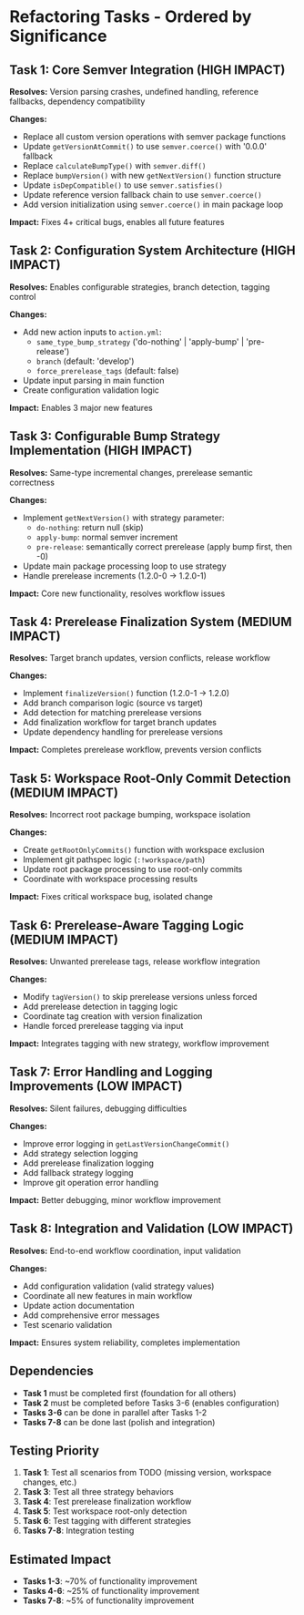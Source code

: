 # Refactoring Tasks - Ordered by Significance

## Task 1: Core Semver Integration (HIGH IMPACT)
**Resolves:** Version parsing crashes, undefined handling, reference fallbacks, dependency compatibility

**Changes:**
- Replace all custom version operations with semver package functions
- Update `getVersionAtCommit()` to use `semver.coerce()` with '0.0.0' fallback
- Replace `calculateBumpType()` with `semver.diff()`
- Replace `bumpVersion()` with new `getNextVersion()` function structure
- Update `isDepCompatible()` to use `semver.satisfies()`
- Update reference version fallback chain to use `semver.coerce()`
- Add version initialization using `semver.coerce()` in main package loop

**Impact:** Fixes 4+ critical bugs, enables all future features

## Task 2: Configuration System Architecture (HIGH IMPACT)
**Resolves:** Enables configurable strategies, branch detection, tagging control

**Changes:**
- Add new action inputs to `action.yml`:
  - `same_type_bump_strategy` ('do-nothing' | 'apply-bump' | 'pre-release')
  - `branch` (default: 'develop')
  - `force_prerelease_tags` (default: false)
- Update input parsing in main function
- Create configuration validation logic

**Impact:** Enables 3 major new features

## Task 3: Configurable Bump Strategy Implementation (HIGH IMPACT)
**Resolves:** Same-type incremental changes, prerelease semantic correctness

**Changes:**
- Implement `getNextVersion()` with strategy parameter:
  - `do-nothing`: return null (skip)
  - `apply-bump`: normal semver increment
  - `pre-release`: semantically correct prerelease (apply bump first, then -0)
- Update main package processing loop to use strategy
- Handle prerelease increments (1.2.0-0 → 1.2.0-1)

**Impact:** Core new functionality, resolves workflow issues

## Task 4: Prerelease Finalization System (MEDIUM IMPACT)
**Resolves:** Target branch updates, version conflicts, release workflow

**Changes:**
- Implement `finalizeVersion()` function (1.2.0-1 → 1.2.0)
- Add branch comparison logic (source vs target)
- Add detection for matching prerelease versions
- Add finalization workflow for target branch updates
- Update dependency handling for prerelease versions

**Impact:** Completes prerelease workflow, prevents version conflicts

## Task 5: Workspace Root-Only Commit Detection (MEDIUM IMPACT)
**Resolves:** Incorrect root package bumping, workspace isolation

**Changes:**
- Create `getRootOnlyCommits()` function with workspace exclusion
- Implement git pathspec logic (`:!workspace/path`)
- Update root package processing to use root-only commits
- Coordinate with workspace processing results

**Impact:** Fixes critical workspace bug, isolated change

## Task 6: Prerelease-Aware Tagging Logic (MEDIUM IMPACT)
**Resolves:** Unwanted prerelease tags, release workflow integration

**Changes:**
- Modify `tagVersion()` to skip prerelease versions unless forced
- Add prerelease detection in tagging logic
- Coordinate tag creation with version finalization
- Handle forced prerelease tagging via input

**Impact:** Integrates tagging with new strategy, workflow improvement

## Task 7: Error Handling and Logging Improvements (LOW IMPACT)
**Resolves:** Silent failures, debugging difficulties

**Changes:**
- Improve error logging in `getLastVersionChangeCommit()`
- Add strategy selection logging
- Add prerelease finalization logging
- Add fallback strategy logging
- Improve git operation error handling

**Impact:** Better debugging, minor workflow improvement

## Task 8: Integration and Validation (LOW IMPACT)
**Resolves:** End-to-end workflow coordination, input validation

**Changes:**
- Add configuration validation (valid strategy values)
- Coordinate all new features in main workflow
- Update action documentation
- Add comprehensive error messages
- Test scenario validation

**Impact:** Ensures system reliability, completes implementation

## Dependencies
- **Task 1** must be completed first (foundation for all others)
- **Task 2** must be completed before Tasks 3-6 (enables configuration)
- **Tasks 3-6** can be done in parallel after Tasks 1-2
- **Tasks 7-8** can be done last (polish and integration)

## Testing Priority
1. **Task 1**: Test all scenarios from TODO (missing version, workspace changes, etc.)
2. **Task 3**: Test all three strategy behaviors
3. **Task 4**: Test prerelease finalization workflow
4. **Task 5**: Test workspace root-only detection
5. **Task 6**: Test tagging with different strategies
6. **Tasks 7-8**: Integration testing

## Estimated Impact
- **Tasks 1-3**: ~70% of functionality improvement
- **Tasks 4-6**: ~25% of functionality improvement  
- **Tasks 7-8**: ~5% of functionality improvement